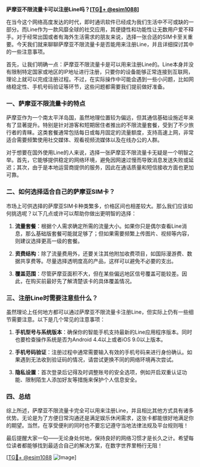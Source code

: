 **萨摩亚不限流量卡可以注册Line吗？[[TG💪+ @esim1088](https://t.me/s/esim1088)]**

在当今这个网络高度发达的时代，即时通讯软件已经成为我们生活中不可或缺的一部分。而Line作为一款风靡全球的社交应用，其便捷性和功能性让无数用户爱不释手。对于经常出国或者有海外生活需求的朋友来说，选择一张合适的SIM卡至关重要。今天我们就来聊聊萨摩亚不限流量卡是否能用来注册Line，并且详细探讨其中的一些注意事项。

首先，让我们明确一点：萨摩亚不限流量卡是可以用来注册Line的。Line本身并没有限制特定国家或地区的IP地址进行注册，只要你的设备能够正常连接到互联网，理论上就可以完成注册过程。不过，在实际操作中可能会遇到一些小问题，比如网络稳定性、手机号码验证等环节，这些问题都需要我们提前做好准备。

### 一、萨摩亚不限流量卡的特点

萨摩亚作为一个南太平洋岛国，虽然地理位置较为偏远，但其通信基础设施近年来有了显著提升。特别是针对游客和短期居住者推出的不限流量套餐，受到了不少旅行者的青睐。这类套餐通常包括每日或每月固定的流量额度，支持高速上网，非常适合需要频繁使用社交媒体、观看视频流媒体以及在线办公的人群。

对于想要在国外使用Line的人来说，选择一张萨摩亚不限流量卡无疑是一个明智之举。首先，它能够提供稳定的网络环境，避免因网速过慢而导致消息发送失败或延迟；其次，由于是本地运营商提供的服务，因此在通话质量和短信接收方面也更加可靠。

### 二、如何选择适合自己的萨摩亚SIM卡？

市场上可供选择的萨摩亚SIM卡种类繁多，价格区间也相差较大。那么我们应该如何挑选呢？以下几点或许可以帮助你做出更明智的选择：

1. **流量套餐**：根据个人需求确定所需的流量大小。如果你只是偶尔查看Line消息，那么基础版套餐可能就足够了；但如果需要频繁上传图片、视频等内容，则建议选择更高一级的套餐。
   
2. **资费结构**：除了流量费用外，还要关注其他附加收费项目，如国际漫游费、数据共享费等。尽量选择透明度高的产品，这样可以避免不必要的支出。

3. **覆盖范围**：尽管萨摩亚面积不大，但在某些偏远地区信号覆盖可能较差。因此，在购买前最好先了解清楚该卡的具体覆盖情况。

### 三、注册Line时需要注意些什么？

虽然理论上任何地方都可以通过萨摩亚不限流量卡注册Line，但实际上仍有一些细节需要注意。以下是几个常见的注意事项：

1. **手机型号与系统版本**：确保你的智能手机支持最新的Line应用程序版本。同时也要检查操作系统是否为Android 4.4以上或者iOS 9.0以上版本。

2. **手机号码验证**：注册过程中通常需要输入有效的手机号码来进行身份确认。如果遇到无法收到验证码的情况，请尝试更换不同的网络环境再次尝试。

3. **隐私设置**：首次登录后记得及时调整账号的安全选项，例如开启双重认证功能、限制陌生人添加好友等措施来保护个人信息安全。

### 四、总结

综上所述，萨摩亚不限流量卡完全可以用来注册Line，并且相比其他方式具有诸多优势。无论是为了方便日常沟通还是满足娱乐休闲需求，这张卡都能很好地满足你的期望。当然，在享受便利的同时也不要忘记遵守当地法律法规及平台规则哦！

最后提醒大家一句——无论身处何地，保持良好的网络习惯才是长久之计。希望每位读者都能够找到最适合自己的解决方案，在数字世界里畅行无阻！

[[TG💪+ @esim1088](https://t.me/s/esim1088) ![Image](https://i.postimg.cc/4NQfJmqS/Snipaste-2025-05-13-00-14-12.png)]